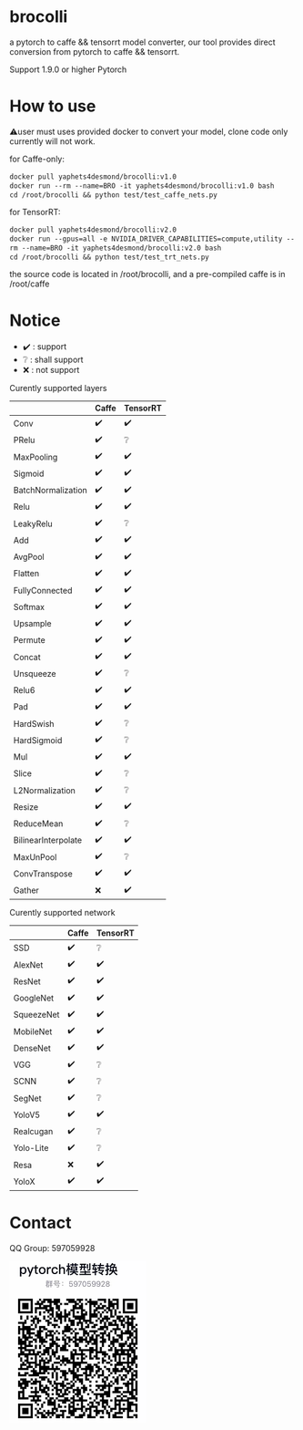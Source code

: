 # brocolli

a pytorch to caffe && tensorrt model converter, our tool provides direct conversion from pytorch to caffe && tensorrt.

Support 1.9.0 or higher Pytorch

# How to use
⚠️user must uses provided docker to convert your model, clone code only currently will not work.

for Caffe-only:
```
docker pull yaphets4desmond/brocolli:v1.0
docker run --rm --name=BRO -it yaphets4desmond/brocolli:v1.0 bash
cd /root/brocolli && python test/test_caffe_nets.py
```
for TensorRT:
```
docker pull yaphets4desmond/brocolli:v2.0
docker run --gpus=all -e NVIDIA_DRIVER_CAPABILITIES=compute,utility --rm --name=BRO -it yaphets4desmond/brocolli:v2.0 bash
cd /root/brocolli && python test/test_trt_nets.py
```

the source code is located in /root/brocolli, and a pre-compiled caffe is in /root/caffe

# Notice 

* ✔️ : support 
* ❔ : shall support
* ❌ : not support

Curently supported layers

|                    |Caffe|TensorRT|
|---                 |---|---|
|Conv                |✔️|✔️|
|PRelu               |✔️|❔|
|MaxPooling          |✔️|✔️|
|Sigmoid             |✔️|✔️|
|BatchNormalization  |✔️|✔️|
|Relu                |✔️|✔️|
|LeakyRelu           |✔️|❔|
|Add                 |✔️|✔️|
|AvgPool             |✔️|✔️|
|Flatten             |✔️|✔️|
|FullyConnected      |✔️|✔️|
|Softmax             |✔️|✔️|
|Upsample            |✔️|✔️|
|Permute             |✔️|✔️|
|Concat              |✔️|✔️|
|Unsqueeze           |✔️|❔|
|Relu6               |✔️|✔️|
|Pad                 |✔️|✔️|
|HardSwish           |✔️|❔|
|HardSigmoid         |✔️|❔|
|Mul                 |✔️|✔️|
|Slice               |✔️|❔|
|L2Normalization     |✔️|❔|
|Resize              |✔️|✔️|
|ReduceMean          |✔️|❔|
|BilinearInterpolate |✔️|✔️|
|MaxUnPool           |✔️|❔|
|ConvTranspose       |✔️|✔️|
|Gather              |❌|✔️|


Curently supported network

|          |Caffe|TensorRT|
|---       |---|---|
|SSD       |✔️|❔|
|AlexNet   |✔️|✔️|
|ResNet    |✔️|✔️|
|GoogleNet |✔️|✔️|
|SqueezeNet|✔️|✔️|
|MobileNet |✔️|✔️|
|DenseNet  |✔️|✔️|
|VGG       |✔️|❔|
|SCNN      |✔️|❔|
|SegNet    |✔️|❔|
|YoloV5    |✔️|✔️|
|Realcugan |✔️|❔|
|Yolo-Lite |✔️|❔|
|Resa      |❌|✔️|
|YoloX     |✔️|✔️|


# Contact
 QQ Group: 597059928
 
 ![image](imgs/QGRPOUP.png)